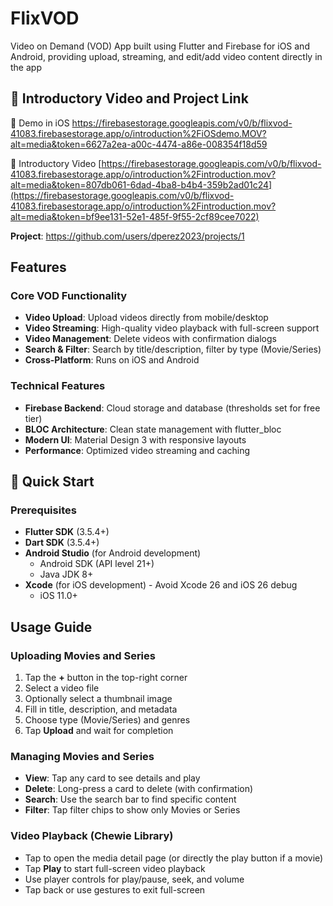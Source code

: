 # FlixVOD

Video on Demand (VOD) App built using Flutter and Firebase for iOS and Android, providing upload, streaming, and edit/add video content directly in the app

## 🚀 Introductory Video and Project Link

🚀 Demo in iOS
https://firebasestorage.googleapis.com/v0/b/flixvod-41083.firebasestorage.app/o/introduction%2FiOSdemo.MOV?alt=media&token=6627a2ea-a00c-4474-a86e-008354f18d59



🚀 Introductory Video
[https://firebasestorage.googleapis.com/v0/b/flixvod-41083.firebasestorage.app/o/introduction%2Fintroduction.mov?alt=media&token=807db061-6dad-4ba8-b4b4-359b2ad01c24](https://firebasestorage.googleapis.com/v0/b/flixvod-41083.firebasestorage.app/o/introduction%2Fintroduction.mov?alt=media&token=bf9ee131-52e1-485f-9f55-2cf89cee7022)


**Project**: https://github.com/users/dperez2023/projects/1

## Features

### Core VOD Functionality
- **Video Upload**: Upload videos directly from mobile/desktop
- **Video Streaming**: High-quality video playback with full-screen support
- **Video Management**: Delete videos with confirmation dialogs
- **Search & Filter**: Search by title/description, filter by type (Movie/Series)
- **Cross-Platform**: Runs on iOS and Android

### Technical Features
- **Firebase Backend**: Cloud storage and database (thresholds set for free tier)
- **BLOC Architecture**: Clean state management with flutter_bloc
- **Modern UI**: Material Design 3 with responsive layouts
- **Performance**: Optimized video streaming and caching

## 🚀 Quick Start

### Prerequisites
- **Flutter SDK** (3.5.4+)
- **Dart SDK** (3.5.4+)
- **Android Studio** (for Android development)
  - Android SDK (API level 21+)
  - Java JDK 8+
- **Xcode** (for iOS development) - Avoid Xcode 26 and iOS 26 debug
  - iOS 11.0+

## Usage Guide

### Uploading Movies and Series
1. Tap the **+** button in the top-right corner
2. Select a video file
3. Optionally select a thumbnail image
4. Fill in title, description, and metadata
5. Choose type (Movie/Series) and genres
6. Tap **Upload** and wait for completion

### Managing Movies and Series
- **View**: Tap any card to see details and play
- **Delete**: Long-press a card to delete (with confirmation)
- **Search**: Use the search bar to find specific content
- **Filter**: Tap filter chips to show only Movies or Series

### Video Playback (Chewie Library)
- Tap to open the media detail page (or directly the play button if a movie)
- Tap **Play** to start full-screen video playback
- Use player controls for play/pause, seek, and volume
- Tap back or use gestures to exit full-screen
